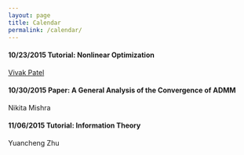 ```yaml
---
layout: page
title: Calendar
permalink: /calendar/
---
```


#### 10/23/2015 Tutorial: Nonlinear Optimization
[Vivak Patel](http://helios-reading.github.io/opt_vivak/)
#### 10/30/2015 Paper: A General Analysis of the Convergence of ADMM
Nikita Mishra   
#### 11/06/2015 Tutorial: Information Theory  
Yuancheng Zhu 
 
